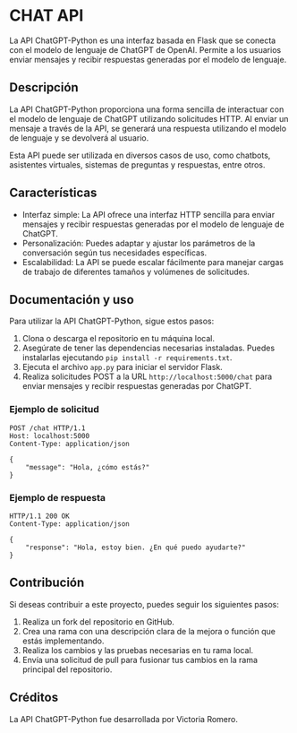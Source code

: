 # CHAT API

La API ChatGPT-Python es una interfaz basada en Flask que se conecta con el modelo de lenguaje de ChatGPT de OpenAI. Permite a los usuarios enviar mensajes y recibir respuestas generadas por el modelo de lenguaje.

## Descripción

La API ChatGPT-Python proporciona una forma sencilla de interactuar con el modelo de lenguaje de ChatGPT utilizando solicitudes HTTP. Al enviar un mensaje a través de la API, se generará una respuesta utilizando el modelo de lenguaje y se devolverá al usuario.

Esta API puede ser utilizada en diversos casos de uso, como chatbots, asistentes virtuales, sistemas de preguntas y respuestas, entre otros.

## Características

- Interfaz simple: La API ofrece una interfaz HTTP sencilla para enviar mensajes y recibir respuestas generadas por el modelo de lenguaje de ChatGPT.
- Personalización: Puedes adaptar y ajustar los parámetros de la conversación según tus necesidades específicas.
- Escalabilidad: La API se puede escalar fácilmente para manejar cargas de trabajo de diferentes tamaños y volúmenes de solicitudes.

## Documentación y uso

Para utilizar la API ChatGPT-Python, sigue estos pasos:

1. Clona o descarga el repositorio en tu máquina local.
2. Asegúrate de tener las dependencias necesarias instaladas. Puedes instalarlas ejecutando `pip install -r requirements.txt`.
3. Ejecuta el archivo `app.py` para iniciar el servidor Flask.
4. Realiza solicitudes POST a la URL `http://localhost:5000/chat` para enviar mensajes y recibir respuestas generadas por ChatGPT.

### Ejemplo de solicitud

```
POST /chat HTTP/1.1
Host: localhost:5000
Content-Type: application/json

{
    "message": "Hola, ¿cómo estás?"
}
```

### Ejemplo de respuesta

```
HTTP/1.1 200 OK
Content-Type: application/json

{
    "response": "Hola, estoy bien. ¿En qué puedo ayudarte?"
}
```

## Contribución

Si deseas contribuir a este proyecto, puedes seguir los siguientes pasos:

1. Realiza un fork del repositorio en GitHub.
2. Crea una rama con una descripción clara de la mejora o función que estás implementando.
3. Realiza los cambios y las pruebas necesarias en tu rama local.
4. Envía una solicitud de pull para fusionar tus cambios en la rama principal del repositorio.

## Créditos

La API ChatGPT-Python fue desarrollada por Victoria Romero.
